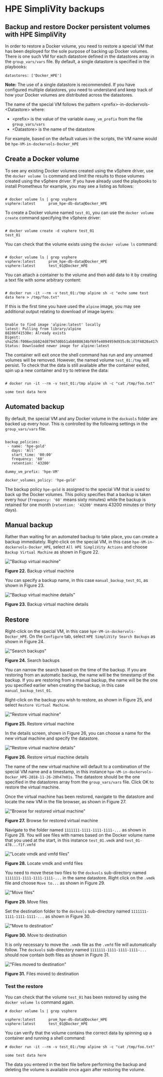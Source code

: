 # HPE SimpliVity backups

## Backup and restore Docker persistent volumes with HPE SimpliVity

In order to restore a Docker volume, you need to restore a special VM that has been deployed for the sole purpose of backing up Docker volumes. There is one such VM for each datastore defined in the datastores array in the `group_vars/vars` file. By default, a single datastore is specified in the playbooks:

```
datastores: ['Docker_HPE']
```

**Note:** The use of a single datastore is recommended. If you have configured multiple datastores, you need to understand and keep track of how your Docker volumes are distributed across the datastores.

The name of the special VM follows the pattern \<prefix\>-in-dockervols-<Datastore\> where:

-   \<prefix\> is the value of the variable `dummy_vm_prefix` from the file `group_vars/vars`
-   \<Datastore\> is the name of the datastore

For example, based on the default values in the scripts, the VM name would be `hpe-VM-in-dockervols-Docker_HPE`

## Create a Docker volume

To see any existing Docker volumes created using the vSphere driver, use the `docker volume ls` command and limit the results to those volumes created using the vSphere driver. If you have already used the playbooks to install Prometheus for example, you may see a listing as follows:

```

# docker volume ls | grep vsphere
vsphere:latest      prom_hpe-db-data@Docker_HPE

```

To create a Docker volume named `test_01`, you can use the `docker volume create` command specifying the vSphere driver:

```

# docker volume create -d vsphere test_01
test_01

```

You can check that the volume exists using the `docker volume ls` command:

```

# docker volume ls | grep vsphere
vsphere:latest      prom_hpe-db-data@Docker_HPE
vsphere:latest      test_01@Docker_HPE

```

You can attach a container to the volume and then add data to it by creating a text file with some arbitrary content:

```

# docker run -it --rm -v test_01:/tmp alpine sh -c "echo some test data here > /tmp/foo.txt"

```

If this is the first time you have used the `alpine` image, you may see additional output relating to download of image layers:

```

Unable to find image 'alpine:latest' locally
latest: Pulling from library/alpine
88286f41530e: Already exists
Digest: sha256:f006ecbb824d87947d0b51ab8488634bf69fe4094959d935c0c103f4820a417d
Status: Downloaded newer image for alpine:latest

```

The container will exit once the shell command has run and any unnamed volumes will be removed. However, the named volume `test_01:/tmp` will persist. To check that the data is still available after the container exited, spin up a new container and try to retrieve the data:

```

# docker run -it --rm -v test_01:/tmp alpine sh -c "cat /tmp/foo.txt"	

some test data here
```

## Automated backup

By default, the special VM and any Docker volume in the `dockvols` folder are backed up every hour. This is controlled by the following settings in the `group_vars/vars` file.

```

backup_policies:
 - name: 'hpe-gold'
   days: 'All'
   start_time: '00:00'
   frequency: '60'
   retention: '43200'

dummy_vm_prefix: 'hpe-VM'

docker_volumes_policy: 'hpe-gold'

```

The backup policy `hpe-gold` is assigned to the special VM that is used to back up the Docker volumes. This policy specifies that a backup is taken every hour (`frequency: '60'` means sixty minutes) while the backup is retained for one month (`retention: '43200'` means 43200 minutes or thirty days).

## Manual backup

Rather than waiting for an automated backup to take place, you can create a backup immediately. Right-click on the special VM, in this case `hpe-VM-in-dockervols-Docker_HPE`, select `All HPE SimpliVity Actions` and choose `Backup Virtual Machine` as shown in Figure 22.

 ![ "Backup virtual machine"][media-backup-virtual-machine-png] 

**Figure 22.** Backup virtual machine

You can specify a backup name, in this case `manual_backup_test_01`, as shown in Figure 23.

 ![ "Backup virtual machine details"][media-backup-vm-details-png] 

**Figure 23.** Backup virtual machine details

## Restore

Right-click on the special VM, in this case `hpe-VM-in-dockervols-Docker_HPE`. On the `Configure` tab, select `HPE SimpliVity Search Backups` as shown in Figure 24.

 ![ "Search backups"][media-search-backups-png] 

**Figure 24.** Search backups

You can narrow the search based on the time of the backup. If you are restoring from an automatic backup, the name will be the timestamp of the backup. If you are restoring from a manual backup, the name will be the one you specified earlier when creating the backup, in this case `manual_backup_test_01`.

Right-click on the backup you wish to restore, as shown in Figure 25, and select `Restore Virtual Machine`.

 ![ "Restore virtual machine"][media-restore-vm-png] 

**Figure 25.** Restore virtual machine

In the details screen, shown in Figure 26, you can choose a name for the new virtual machine and specify the datastore.

 ![ "Restore virtual machine details"][media-restore-vm-details-png] 

**Figure 26.** Restore virtual machine details

The name of the new virtual machine will default to a combination of the special VM name and a timestamp, in this instance `hpe-VM-in-dockervols-Docker_HPE-2018-11-26-20h47m01s`. The datastore should be the one specified in the datastores array from the `group_vars/vars` file. Click OK to restore the virtual machine.

Once the virtual machine has been restored, navigate to the datastore and locate the new VM in the file browser, as shown in Figure 27.

 ![ "Browse for restored virtual machine"][media-browse-restored-vm-png] 

**Figure 27.** Browse for restored virtual machine

Navigate to the folder named `1111111-1111-1111-1111-...` as shown in Figure 28. You will see files with names based on the Docker volume name that you used at the start, in this instance `test_01.vmdk` and `test_01-478...f1f.vmfd`

 ![ "Locate vmdk and vmfd files"][media-vmdk-files-png] 

**Figure 28.** Locate vmdk and vmfd files

You need to move these two files to the `dockvols` sub-directory named `1111111-1111-1111-1111-...` in the same datastore. Right click on the `.vmdk` file and choose `Move to...` as shown in Figure 29.

 ![ "Move files"][media-move-to-png] 

**Figure 29.** Move files

Set the destination folder to the `dockvols` sub-directory named `1111111-1111-1111-1111-...` as shown in Figure 30.

 ![ "Move to destination"][media-destination-png] 

**Figure 30.** Move to destination

It is only necessary to move the `.vmdk` file as the `.vmfd` file will automatically follow. The `dockvols` sub-directory named `1111111-1111-1111-1111-...` should now contain both files as shown in Figure 31.

 ![ "Files moved to destination"][media-moved-png] 

**Figure 31.** Files moved to destination

### Test the restore

You can check that the volume `test_01` has been restored by using the `docker volume ls` command again.

```
# docker volume ls | grep vsphere

vsphere:latest      prom_hpe-db-data@Docker_HPE
vsphere:latest      test_01@Docker_HPE
```

You can verify that the volume contains the correct data by spinning up a container and running a shell command:

```
# docker run -it --rm -v test_01:/tmp alpine sh -c "cat /tmp/foo.txt"

some test data here
```

The data you entered in the text file before performing the backup and deleting the volume is available once again after restoring the volume.




[media-backup-virtual-machine-png]:<../media/backup-virtual-machine.png> "Figure 22. Backup virtual machine"
[media-backup-vm-details-png]:<../media/backup-vm-details.png> "Figure 23. Backup virtual machine details"
[media-search-backups-png]:<../media/search-backups.png> "Figure 24. Search backups"
[media-restore-vm-png]:<../media/restore-vm.png> "Figure 25. Restore virtual machine"
[media-restore-vm-details-png]:<../media/restore-vm-details.png> "Figure 26. Restore virtual machine details"
[media-browse-restored-vm-png]:<../media/browse-restored-vm.png> "Figure 27. Browse for restored virtual machine"
[media-vmdk-files-png]:<../media/vmdk-files.png> "Figure 28. Locate vmdk and vmfd files"
[media-move-to-png]:<../media/move-to.png> "Figure 29. Move files"
[media-destination-png]:<../media/destination.png> "Figure 30. Move to destination"
[media-moved-png]:<../media/moved.png> "Figure 31. Files moved to destination"
